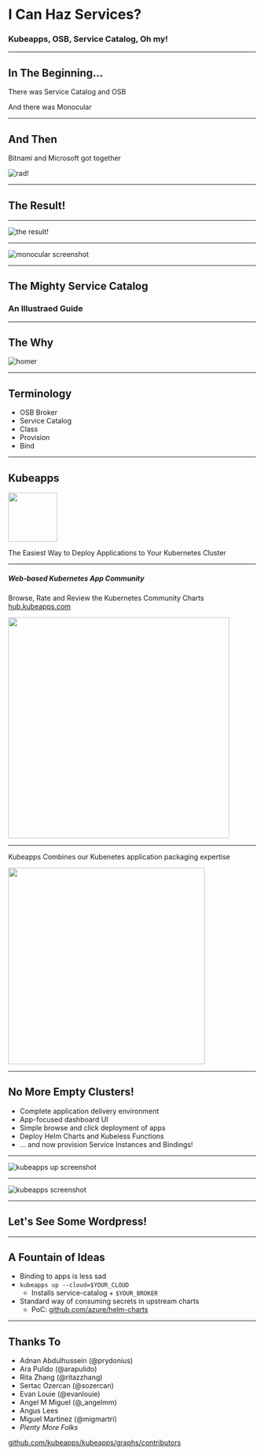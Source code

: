 # I Can Haz Services?

### Kubeapps, OSB, Service Catalog, Oh my!

<!-- .slide: data-transition="zoom" -->

---

## In The Beginning...

There was Service Catalog and OSB

And there was Monocular

---

## And Then

Bitnami and Microsoft got together

![rad!](images/2018-02-21-helm-summit/rad.png)

---

## The Result!

---

![the result!](images/2018-02-21-helm-summit/the-result.png)

---

![monocular screenshot](images/2018-02-21-helm-summit/monocular.png)

---

## The Mighty Service Catalog
### An Illustraed Guide

---

## The Why

![homer](images/2018-02-21-helm-summit/homer.jpg)

---

## Terminology

- OSB Broker
- Service Catalog
- Class
- Provision
- Bind

---

## Kubeapps

<img src="images/2018-02-21-helm-summit/kubeapps-logo.jpg" width="100" />

The Easiest Way to Deploy Applications to Your Kubernetes Cluster

---

##### Web-based Kubernetes App Community

Browse, Rate and Review the Kubernetes Community Charts
[hub.kubeapps.com](https://hub.kubeapps.com)

<img src="images/2018-02-21-helm-summit/kubeapps-hub.jpg" height="450" />

---

Kubeapps Combines our Kubenetes application packaging expertise

<img src="images/2018-02-21-helm-summit/kubeapps-hub-and-spoke.png" height="400" />

--- 

## No More Empty Clusters!

- Complete application delivery environment
- App-focused dashboard UI
- Simple browse and click deployment of apps
- Deploy Helm Charts and Kubeless Functions
- ... and now provision Service Instances and Bindings!

---

![kubeapps up screenshot](images/2018-02-21-helm-summit/kubeapps-up-screenshot.jpg)

---

![kubeapps screenshot](images/2018-02-21-helm-summit/kubeapps-screenshot.jpg)

---

## Let's See Some **Wordpress!**

---

## A Fountain of Ideas

- Binding to apps is less sad
- `kubeapps up --cloud=$YOUR_CLOUD`
    - Installs service-catalog + `$YOUR_BROKER`
- Standard way of consuming secrets in upstream charts
    - PoC: [github.com/azure/helm-charts](https://github.com/azure/helm-charts)

---

## Thanks To

- Adnan Abdulhussein (@prydonius)
- Ara Pulido (@arapulido)
- Rita Zhang (@ritazzhang)
- Sertac Ozercan (@sozercan)
- Evan Louie (@evanlouie)
- Angel M Miguel (@_angelmm)
- Angus Lees
- Miguel Martinez (@migmartri)
- *Plenty More Folks*

[github.com/kubeapps/kubeapps/graphs/contributors](https://github.com/kubeapps/kubeapps/graphs/contributors)

